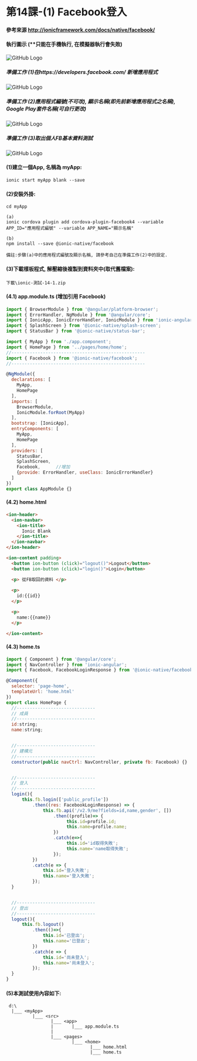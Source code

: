 # 第14課-(1) Facebook登入


#### 參考來源 http://ionicframework.com/docs/native/facebook/

#### 執行圖示 (**只能在手機執行, 在模擬器執行會失敗)
![GitHub Logo](/images/fig14-01.jpg)


##### 準備工作 (1)在https://developers.facebook.com/ 新增應用程式
![GitHub Logo](/images/fig14-01-0.jpg)


##### 準備工作 (2)應用程式編號(不可改), 顯示名稱(即先前新增應用程式之名稱), Google Play套件名稱(可自行更改)
![GitHub Logo](/images/fig14-01-1.jpg)


##### 準備工作 (3)取出個人FB基本資料測試
![GitHub Logo](/images/fig14-01-2.jpg)



#### (1)建立一個App, 名稱為 myApp:
```
ionic start myApp blank --save
```


#### (2)安裝外掛:
```
cd myApp

(a)
ionic cordova plugin add cordova-plugin-facebook4 --variable APP_ID="應用程式編號" --variable APP_NAME="顯示名稱"

(b)
npm install --save @ionic-native/facebook

備註:步驟(a)中的應用程式編號及顯示名稱, 請參考自己在準備工作(2)中的設定.
```


#### (3)下載樣板程式, 解壓縮後複製到<myApp>資料夾中(取代舊檔案):
```
下載\ionic-測試-14-1.zip
```


#### (4.1) app.module.ts (增加引用 Facebook)
```javascript
import { BrowserModule } from '@angular/platform-browser';
import { ErrorHandler, NgModule } from '@angular/core';
import { IonicApp, IonicErrorHandler, IonicModule } from 'ionic-angular';
import { SplashScreen } from '@ionic-native/splash-screen';
import { StatusBar } from '@ionic-native/status-bar';

import { MyApp } from './app.component';
import { HomePage } from '../pages/home/home';
//---------------------------------------------------
import { Facebook } from '@ionic-native/facebook';
//---------------------------------------------------

@NgModule({
  declarations: [
    MyApp,
    HomePage
  ],
  imports: [
    BrowserModule,
    IonicModule.forRoot(MyApp)
  ],
  bootstrap: [IonicApp],
  entryComponents: [
    MyApp,
    HomePage
  ],
  providers: [
    StatusBar,
    SplashScreen,
    Facebook,      //增加
    {provide: ErrorHandler, useClass: IonicErrorHandler}
  ]
})
export class AppModule {}
```



#### (4.2) home.html
```html
<ion-header>
  <ion-navbar>
    <ion-title>
      Ionic Blank
    </ion-title>
  </ion-navbar>
</ion-header>

<ion-content padding>
  <button ion-button (click)="logout()">Logout</button>
  <button ion-button (click)="login()">Login</button>

  <p> 從FB取回的資料 </p>
  
  <p>
    id:{{id}}
  </p>

  <p>
    name:{{name}}
  </p>  

</ion-content>
```



#### (4.3) home.ts
```javascript
import { Component } from '@angular/core';
import { NavController } from 'ionic-angular';
import { Facebook, FacebookLoginResponse } from '@ionic-native/facebook';

@Component({
  selector: 'page-home',
  templateUrl: 'home.html'
})
export class HomePage {
  //------------------------------
  // 成員
  //------------------------------
  id:string;
  name:string;  


  //------------------------------
  // 建構元
  //------------------------------
  constructor(public navCtrl: NavController, private fb: Facebook) {}


  //------------------------------
  // 登入
  //------------------------------
  login(){
      this.fb.login(['public_profile'])
          .then((res: FacebookLoginResponse) => {
              this.fb.api('/v2.9/me?fields=id,name,gender', [])
                  .then((profile)=> {
                       this.id=profile.id;
                       this.name=profile.name;
                  })
                  .catch(e=>{                       
                       this.id='id取得失敗';
                       this.name='name取得失敗';
                  });            
          })
          .catch(e => {
              this.id='登入失敗';
              this.name='登入失敗';
          });
  }


  //------------------------------
  // 登出
  //------------------------------
  logout(){
      this.fb.logout()
          .then(()=>{
              this.id='已登出';
              this.name='已登出';
          })
          .catch(e => {
              this.id='尚未登入';
              this.name='尚未登入';
          });
  }  
}
```



#### (5)本測試使用內容如下:
```
 d:\
  |___ <myApp>           
          |___ <src>
                 |___ <app>
                 |       |___ app.module.ts                  
                 |                  
                 |___ <pages>   
                         |___ <home> 
                                |___ home.html 
                                |___ home.ts                                 
```

